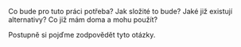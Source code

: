 Co bude pro tuto práci potřeba?
Jak složité to bude?
Jaké již existují alternativy?
Co již mám doma a mohu použít?

Postupně si pojďme zodpovědět tyto otázky.
